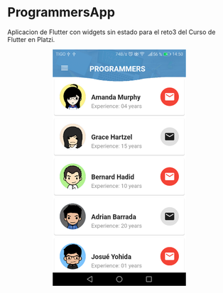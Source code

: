# ProgrammersApp

Aplicacion de Flutter con widgets sin estado para el reto3 del Curso de Flutter en Platzi.

<div align="center">
  <img src="appScreen.png" width="300px">
</div>
